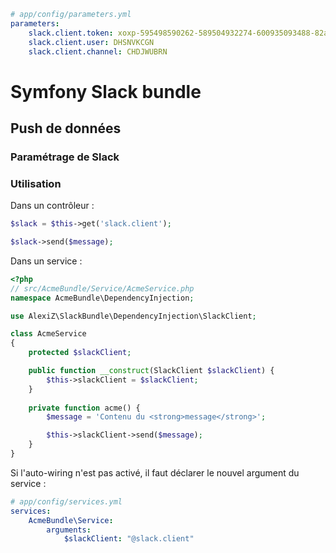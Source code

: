 ```YAML
# app/config/parameters.yml
parameters:
    slack.client.token: xoxp-595498590262-589504932274-600935093488-82a2ce59da9b876fe914def02153e92c
    slack.client.user: DHSNVKCGN
    slack.client.channel: CHDJWUBRN
```


# Symfony Slack bundle

## Push de données

### Paramétrage de Slack



### Utilisation

Dans un contrôleur :
```PHP
$slack = $this->get('slack.client');

$slack->send($message);
```

Dans un service :
```PHP
<?php 
// src/AcmeBundle/Service/AcmeService.php
namespace AcmeBundle\DependencyInjection;

use AlexiZ\SlackBundle\DependencyInjection\SlackClient;

class AcmeService
{
    protected $slackClient;

    public function __construct(SlackClient $slackClient) {
        $this->slackClient = $slackClient;
    }
    
    private function acme() {
        $message = 'Contenu du <strong>message</strong>';

        $this->slackClient->send($message);
    }
}
```

Si l'auto-wiring n'est pas activé, il faut déclarer le nouvel argument du service :
```YAML
# app/config/services.yml
services:
    AcmeBundle\Service:
        arguments:
            $slackClient: "@slack.client"
```